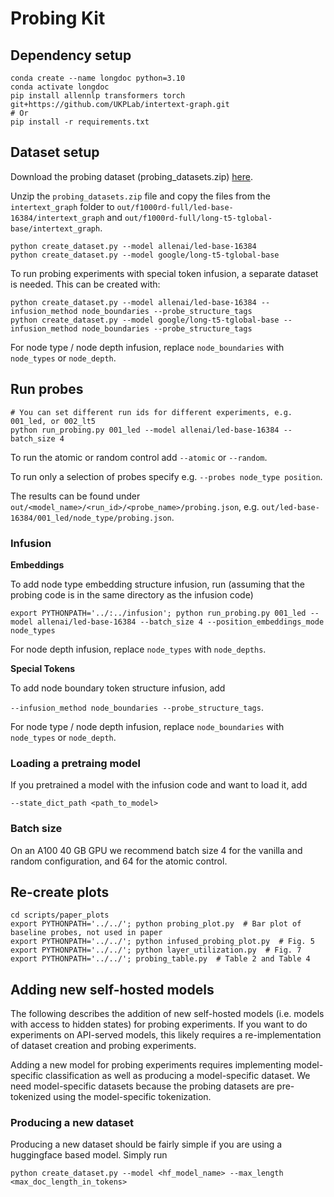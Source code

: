 # Probing Kit

## Dependency setup

    conda create --name longdoc python=3.10
    conda activate longdoc
    pip install allennlp transformers torch git+https://github.com/UKPLab/intertext-graph.git
    # Or
    pip install -r requirements.txt

## Dataset setup

Download the probing dataset (probing_datasets.zip) [here](https://tudatalib.ulb.tu-darmstadt.de/handle/tudatalib/4111).
 
Unzip the `probing_datasets.zip` file and copy the files from the `intertext_graph` folder to `out/f1000rd-full/led-base-16384/intertext_graph` and `out/f1000rd-full/long-t5-tglobal-base/intertext_graph`.

    python create_dataset.py --model allenai/led-base-16384
    python create_dataset.py --model google/long-t5-tglobal-base

To run probing experiments with special token infusion, a separate dataset is needed. This can be created with:

    python create_dataset.py --model allenai/led-base-16384 --infusion_method node_boundaries --probe_structure_tags
    python create_dataset.py --model google/long-t5-tglobal-base --infusion_method node_boundaries --probe_structure_tags

For node type / node depth infusion, replace `node_boundaries` with `node_types` or `node_depth`.

## Run probes

    # You can set different run ids for different experiments, e.g. 001_led, or 002_lt5
    python run_probing.py 001_led --model allenai/led-base-16384 --batch_size 4

To run the atomic or random control add `--atomic` or `--random`.

To run only a selection of probes specify e.g. `--probes node_type position`.

The results can be found under `out/<model_name>/<run_id>/<probe_name>/probing.json`, e.g. `out/led-base-16384/001_led/node_type/probing.json`.

### Infusion

**Embeddings**

To add node type embedding structure infusion, run (assuming that the probing code is in the same directory as the infusion code)

    export PYTHONPATH='../:../infusion'; python run_probing.py 001_led --model allenai/led-base-16384 --batch_size 4 --position_embeddings_mode node_types

For node depth infusion, replace `node_types` with `node_depths`.

**Special Tokens**

To add node boundary token structure infusion, add

`--infusion_method node_boundaries --probe_structure_tags`. 

For node type / node depth infusion, replace `node_boundaries` with `node_types` or `node_depth`.

### Loading a pretraing model

If you pretrained a model with the infusion code and want to load it, add 

`--state_dict_path <path_to_model>`

### Batch size

On an A100 40 GB GPU we recommend batch size 4 for the vanilla and random configuration, and 64 for the atomic control.

## Re-create plots

    cd scripts/paper_plots
    export PYTHONPATH='../../'; python probing_plot.py  # Bar plot of baseline probes, not used in paper
    export PYTHONPATH='../../'; python infused_probing_plot.py  # Fig. 5
    export PYTHONPATH='../../'; python layer_utilization.py  # Fig. 7
    export PYTHONPATH='../../'; probing_table.py  # Table 2 and Table 4 

## Adding new self-hosted models

The following describes the addition of new self-hosted models (i.e. models with access to hidden states) for probing experiments. If you want to do experiments on API-served models, this likely requires a re-implementation of dataset creation and probing experiments.

Adding a new model for probing experiments requires implementing model-specific classification as well as producing a model-specific dataset. We need model-specific datasets because the probing datasets are pre-tokenized using the model-specific tokenization. 

### Producing a new dataset

Producing a new dataset should be fairly simple if you are using a huggingface based model. Simply run 
```
python create_dataset.py --model <hf_model_name> --max_length <max_doc_length_in_tokens>
```
